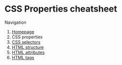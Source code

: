# CSS Properties cheatsheet

Navigation

1. [Homepage](../readme.md)
2. CSS properties
3. [CSS selectors](css_selectors.md)
4. [HTML structure](html_structure.md)
5. [HTML attributes](html_attributes.md)
6. [HTML tags](html_tags.md)
